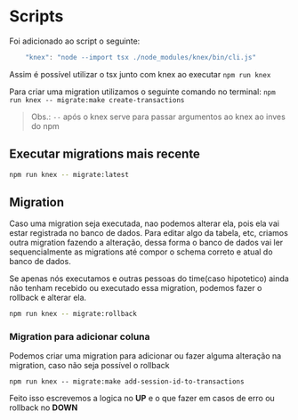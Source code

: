 # Scripts

Foi adicionado ao script o seguinte:

```js
    "knex": "node --import tsx ./node_modules/knex/bin/cli.js"
```

Assim é possível utilizar o tsx junto com knex ao executar `npm run knex`

Para criar uma migration utilizamos o seguinte comando no terminal:
`npm run knex -- migrate:make create-transactions`

> Obs.: `--` após o knex serve para passar argumentos ao knex ao inves do npm

## Executar migrations mais recente

```sh
npm run knex -- migrate:latest
```

## Migration

Caso uma migration seja executada, nao podemos alterar ela, pois ela vai estar registrada no banco de dados.
Para editar algo da tabela, etc, criamos outra migration fazendo a alteração, dessa forma o banco de dados vai ler sequencialmente as migrations até compor o schema correto e atual do banco de dados.

Se apenas nós executamos e outras pessoas do time(caso hipotetico) ainda não tenham recebido ou executado essa migration, podemos fazer o rollback e alterar ela.

```sh
npm run knex -- migrate:rollback
```

### Migration para adicionar coluna

Podemos criar uma migration para adicionar ou fazer alguma alteração na migration, caso não seja possível o rollback

`npm run knex -- migrate:make add-session-id-to-transactions`

Feito isso escrevemos a logica no **UP** e o que fazer em casos de erro ou rollback no **DOWN**